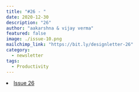 ```yaml
---
title: "#26 - "
date: 2020-12-30
description: "26"
author: "aakarshna & vijay verma"
featured: false
image: ./issue-10.png
mailchimp_link: "https://bit.ly/designletter-26"
category:
  - newsletter
tags:
  - Productivity
---
```

<li><a href="https://bit.ly/designletter-26">Issue 26</a></li>
